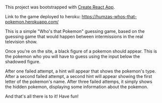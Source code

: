This project was bootstrapped with [Create React App](https://github.com/facebookincubator/create-react-app).

Link to the game deployed to heroku: https://humzas-whos-that-pokemon.herokuapp.com/

This is a simple "Who's that Pokemon" guessing game, based on the guessing game that would happen between intermissions in the real television show.

Once you're on the site, a black figure of a pokemon should appear. This is the pokemon who you will have to guess using the input below the shadowed figure.

After one failed attempt, a hint will appear that shows the pokemon's type. After a second failed attempt, a second hint will appear showing the first letter of the pokemon's name. After three failed attemps, it simply shows the hidden pokemon, displaying some information about the pokemon.

And that's all there is to it! Have fun!

